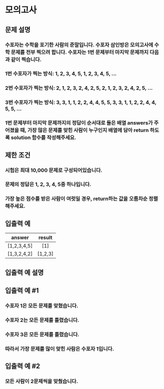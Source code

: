 # 모의고사
## 문제 설명
### 수포자는 수학을 포기한 사람의 준말입니다. 수포자 삼인방은 모의고사에 수학 문제를 전부 찍으려 합니다. 수포자는 1번 문제부터 마지막 문제까지 다음과 같이 찍습니다.

### 1번 수포자가 찍는 방식: 1, 2, 3, 4, 5, 1, 2, 3, 4, 5, ...
### 2번 수포자가 찍는 방식: 2, 1, 2, 3, 2, 4, 2, 5, 2, 1, 2, 3, 2, 4, 2, 5, ...
### 3번 수포자가 찍는 방식: 3, 3, 1, 1, 2, 2, 4, 4, 5, 5, 3, 3, 1, 1, 2, 2, 4, 4, 5, 5, ...

### 1번 문제부터 마지막 문제까지의 정답이 순서대로 들은 배열 answers가 주어졌을 때, 가장 많은 문제를 맞힌 사람이 누구인지 배열에 담아 return 하도록 solution 함수를 작성해주세요.

## 제한 조건
### 시험은 최대 10,000 문제로 구성되어있습니다.
### 문제의 정답은 1, 2, 3, 4, 5중 하나입니다.
### 가장 높은 점수를 받은 사람이 여럿일 경우, return하는 값을 오름차순 정렬해주세요.
## 입출력 예
|answer|result|
|:----:|:----:|
|[1,2,3,4,5]|[1]|
|[1,3,2,4,2]|[1,2,3]|

## 입출력 예 설명
## 입출력 예 #1

### 수포자 1은 모든 문제를 맞혔습니다.
### 수포자 2는 모든 문제를 틀렸습니다.
### 수포자 3은 모든 문제를 틀렸습니다.
### 따라서 가장 문제를 많이 맞힌 사람은 수포자 1입니다.

## 입출력 예 #2

### 모든 사람이 2문제씩을 맞췄습니다.

